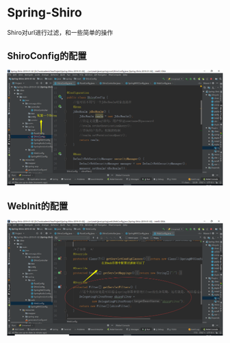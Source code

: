 # Spring-Shiro
Shiro对url进行过滤，和一些简单的操作

## ShiroConfig的配置
![a](shiro-1.png)


## WebInit的配置

![a](shiro-2.png)

